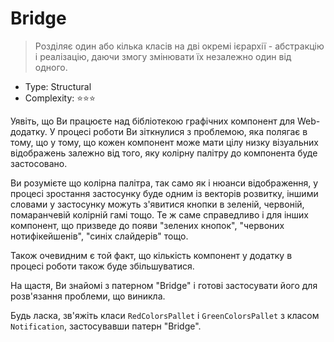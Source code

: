 # Bridge

> Розділяє один або кілька класів на дві окремі ієрархії - абстракцію
> і реалізацію, даючи змогу змінювати їх незалежно один від одного.

- Type: Structural
- Complexity: ⭐⭐⭐

Уявіть, що Ви працюєте над бібліотекою графічних компонент для
Web-додатку. У процесі роботи Ви зіткнулися з проблемою, яка полягає в тому, що
у тому, що кожен компонент може мати цілу низку візуальних відображень
залежно від того, яку колірну палітру до компонента буде застосовано.

Ви розумієте що колірна палітра, так само як і нюанси відображення, у процесі
зростання застосунку буде одним із векторів розвитку, іншими словами
у застосунку можуть з'явитися кнопки в зеленій, червоній, помаранчевій
колірній гамі тощо. Те ж саме справедливо і для інших компонент, що
призведе до появи "зелених кнопок", "червоних нотифікейшенів",
"синіх слайдерів" тощо.

Також очевидним є той факт, що кількість компонент у додатку в процесі
роботи також буде збільшуватися.

На щастя, Ви знайомі з патерном "Bridge" і готові застосувати його для розв'язання
проблеми, що виникла.

Будь ласка, зв'яжіть класи `RedColorsPallet` і `GreenColorsPallet`
з класом `Notification`, застосувавши патерн "Bridge".